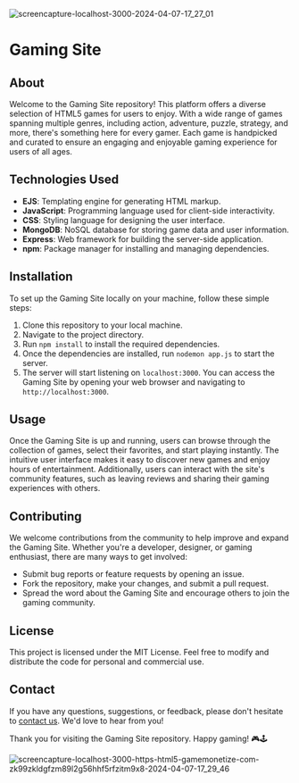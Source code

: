 ![screencapture-localhost-3000-2024-04-07-17_27_01](https://github.com/CodeCraftersgcuf/Gaming_Site/assets/145552963/d82a7a2a-2b1d-4fc6-914a-2f605e4a17eb)

# Gaming Site

## About
Welcome to the Gaming Site repository! This platform offers a diverse selection of HTML5 games for users to enjoy. With a wide range of games spanning multiple genres, including action, adventure, puzzle, strategy, and more, there's something here for every gamer. Each game is handpicked and curated to ensure an engaging and enjoyable gaming experience for users of all ages.

## Technologies Used
- **EJS**: Templating engine for generating HTML markup.
- **JavaScript**: Programming language used for client-side interactivity.
- **CSS**: Styling language for designing the user interface.
- **MongoDB**: NoSQL database for storing game data and user information.
- **Express**: Web framework for building the server-side application.
- **npm**: Package manager for installing and managing dependencies.

## Installation
To set up the Gaming Site locally on your machine, follow these simple steps:
1. Clone this repository to your local machine.
2. Navigate to the project directory.
3. Run `npm install` to install the required dependencies.
4. Once the dependencies are installed, run `nodemon app.js` to start the server.
5. The server will start listening on `localhost:3000`. You can access the Gaming Site by opening your web browser and navigating to `http://localhost:3000`.

## Usage
Once the Gaming Site is up and running, users can browse through the collection of games, select their favorites, and start playing instantly. The intuitive user interface makes it easy to discover new games and enjoy hours of entertainment. Additionally, users can interact with the site's community features, such as leaving reviews and sharing their gaming experiences with others.

## Contributing
We welcome contributions from the community to help improve and expand the Gaming Site. Whether you're a developer, designer, or gaming enthusiast, there are many ways to get involved:
- Submit bug reports or feature requests by opening an issue.
- Fork the repository, make your changes, and submit a pull request.
- Spread the word about the Gaming Site and encourage others to join the gaming community.

## License
This project is licensed under the MIT License. Feel free to modify and distribute the code for personal and commercial use.

## Contact
If you have any questions, suggestions, or feedback, please don't hesitate to [contact us](mailto:example@email.com). We'd love to hear from you!

Thank you for visiting the Gaming Site repository. Happy gaming! 🎮🕹️


![screencapture-localhost-3000-https-html5-gamemonetize-com-zk99zkldgfzm89l2g56hhf5rfzitm9x8-2024-04-07-17_29_46](https://github.com/CodeCraftersgcuf/Gaming_Site/assets/145552963/0fcf3fd7-599b-4110-8b7f-22368e9c368b)



